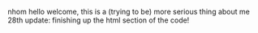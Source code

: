 nhom
hello welcome, this is a (trying to be) more serious thing about me
28th update: finishing up the html section of the code!